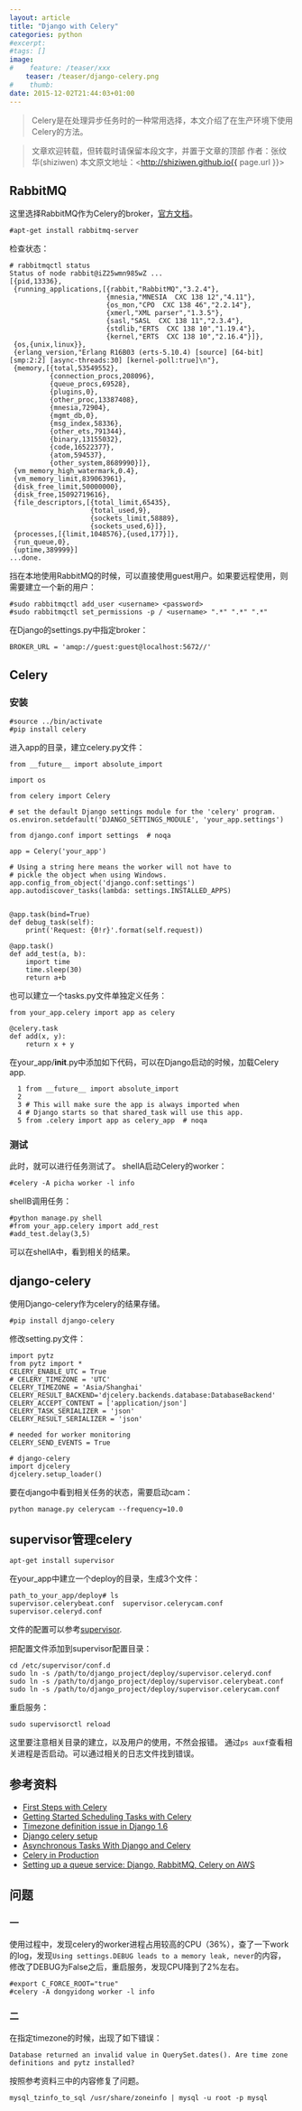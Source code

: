 ```yaml
---
layout: article
title: "Django with Celery"
categories: python
#excerpt:
#tags: []
image:
#    feature: /teaser/xxx
    teaser: /teaser/django-celery.png
#    thumb:
date: 2015-12-02T21:44:03+01:00
---
```



> Celery是在处理异步任务时的一种常用选择，本文介绍了在生产环境下使用Celery的方法。

> 文章欢迎转载，但转载时请保留本段文字，并置于文章的顶部
> 作者：张纹华(shiziwen)
> 本文原文地址：<http://shiziwen.github.io{{ page.url }}>


## RabbitMQ
这里选择RabbitMQ作为Celery的broker，[官方文档](http://docs.celeryproject.org/en/latest/getting-started/brokers/rabbitmq.html)。

```
#apt-get install rabbitmq-server
```
检查状态：

```
# rabbitmqctl status
Status of node rabbit@iZ25wmn985wZ ...
[{pid,13336},
 {running_applications,[{rabbit,"RabbitMQ","3.2.4"},
                        {mnesia,"MNESIA  CXC 138 12","4.11"},
                        {os_mon,"CPO  CXC 138 46","2.2.14"},
                        {xmerl,"XML parser","1.3.5"},
                        {sasl,"SASL  CXC 138 11","2.3.4"},
                        {stdlib,"ERTS  CXC 138 10","1.19.4"},
                        {kernel,"ERTS  CXC 138 10","2.16.4"}]},
 {os,{unix,linux}},
 {erlang_version,"Erlang R16B03 (erts-5.10.4) [source] [64-bit] [smp:2:2] [async-threads:30] [kernel-poll:true]\n"},
 {memory,[{total,53549552},
          {connection_procs,208096},
          {queue_procs,69528},
          {plugins,0},
          {other_proc,13387408},
          {mnesia,72904},
          {mgmt_db,0},
          {msg_index,58336},
          {other_ets,791344},
          {binary,13155032},
          {code,16522377},
          {atom,594537},
          {other_system,8689990}]},
 {vm_memory_high_watermark,0.4},
 {vm_memory_limit,839063961},
 {disk_free_limit,50000000},
 {disk_free,15092719616},
 {file_descriptors,[{total_limit,65435},
                    {total_used,9},
                    {sockets_limit,58889},
                    {sockets_used,6}]},
 {processes,[{limit,1048576},{used,177}]},
 {run_queue,0},
 {uptime,389999}]
...done.
```

挡在本地使用RabbitMQ的时候，可以直接使用guest用户。如果要远程使用，则需要建立一个新的用户：

```
#sudo rabbitmqctl add_user <username> <password>
#sudo rabbitmqctl set_permissions -p / <username> ".*" ".*" ".*"
```

在Django的settings.py中指定broker：
```
BROKER_URL = 'amqp://guest:guest@localhost:5672//'
```

## Celery
### 安装
```
#source ../bin/activate
#pip install celery
```
进入app的目录，建立celery.py文件：

```
from __future__ import absolute_import

import os

from celery import Celery

# set the default Django settings module for the 'celery' program.
os.environ.setdefault('DJANGO_SETTINGS_MODULE', 'your_app.settings')

from django.conf import settings  # noqa

app = Celery('your_app')

# Using a string here means the worker will not have to
# pickle the object when using Windows.
app.config_from_object('django.conf:settings')
app.autodiscover_tasks(lambda: settings.INSTALLED_APPS)


@app.task(bind=True)
def debug_task(self):
    print('Request: {0!r}'.format(self.request))

@app.task()
def add_test(a, b):
    import time
    time.sleep(30)
    return a+b
```

也可以建立一个tasks.py文件单独定义任务：

```
from your_app.celery import app as celery

@celery.task
def add(x, y):
    return x + y
```

在your_app/__init__.py中添加如下代码，可以在Django启动的时候，加载Celery app.

```
  1 from __future__ import absolute_import
  2
  3 # This will make sure the app is always imported when
  4 # Django starts so that shared_task will use this app.
  5 from .celery import app as celery_app  # noqa
```

### 测试
此时，就可以进行任务测试了。
shellA启动Celery的worker：

```
#celery -A picha worker -l info
```

shellB调用任务：

```
#python manage.py shell	
#from your_app.celery import add_rest
#add_test.delay(3,5)
```

可以在shellA中，看到相关的结果。

## django-celery
使用Django-celery作为celery的结果存储。

```
#pip install django-celery
```

修改setting.py文件：

```
import pytz
from pytz import *
CELERY_ENABLE_UTC = True
# CELERY_TIMEZONE = 'UTC'
CELERY_TIMEZONE = 'Asia/Shanghai'
CELERY_RESULT_BACKEND='djcelery.backends.database:DatabaseBackend'
CELERY_ACCEPT_CONTENT = ['application/json']
CELERY_TASK_SERIALIZER = 'json'
CELERY_RESULT_SERIALIZER = 'json'

# needed for worker monitoring
CELERY_SEND_EVENTS = True

# django-celery
import djcelery
djcelery.setup_loader()
```

要在django中看到相关任务的状态，需要启动cam：

```
python manage.py celerycam --frequency=10.0
```

## supervisor管理celery

```
apt-get install supervisor
```

在your_app中建立一个deploy的目录，生成3个文件：

```
path_to_your_app/deploy# ls
supervisor.celerybeat.conf  supervisor.celerycam.conf  supervisor.celeryd.conf
```

文件的配置可以参考[supervisor](https://github.com/celery/celery/tree/3.1/extra/supervisord).

把配置文件添加到supervisor配置目录：

```
cd /etc/supervisor/conf.d
sudo ln -s /path/to/django_project/deploy/supervisor.celeryd.conf
sudo ln -s /path/to/django_project/deploy/supervisor.celerybeat.conf
sudo ln -s /path/to/django_project/deploy/supervisor.celerycam.conf
```

重启服务：

```
sudo supervisorctl reload
```

这里要注意相关目录的建立，以及用户的使用，不然会报错。
通过```ps auxf```查看相关进程是否启动。可以通过相关的日志文件找到错误。

## 参考资料
* [First Steps with Celery](http://docs.celeryproject.org/en/latest/getting-started/first-steps-with-celery.html#first-steps)
* [Getting Started Scheduling Tasks with Celery](https://www.caktusgroup.com/blog/2014/06/23/scheduling-tasks-celery/)
* [Timezone definition issue in Django 1.6](http://gpiot.com/blog/timezone-definition-issue-django-16/)
* [Django celery setup](http://www.lexev.org/en/2014/django-celery-setup/)
* [Asynchronous Tasks With Django and Celery](https://realpython.com/blog/python/asynchronous-tasks-with-django-and-celery/)
* [Celery in Production](https://www.caktusgroup.com/blog/2014/09/29/celery-production/)
* [Setting up a queue service: Django, RabbitMQ, Celery on AWS](http://kronosapiens.github.io/blog/2015/04/28/rabbitmq-aws.html)

## 问题
### 一
使用过程中，发现celery的worker进程占用较高的CPU（36%），查了一下work的log，发现```Using settings.DEBUG leads to a memory leak, never```的内容，修改了DEBUG为False之后，重启服务，发现CPU降到了2%左右。

```
#export C_FORCE_ROOT="true"
#celery -A dongyidong worker -l info
```

### 二
在指定timezone的时候，出现了如下错误：
```
Database returned an invalid value in QuerySet.dates(). Are time zone definitions and pytz installed?
```

按照参考资料三中的内容修复了问题。

```
mysql_tzinfo_to_sql /usr/share/zoneinfo | mysql -u root -p mysql
```
